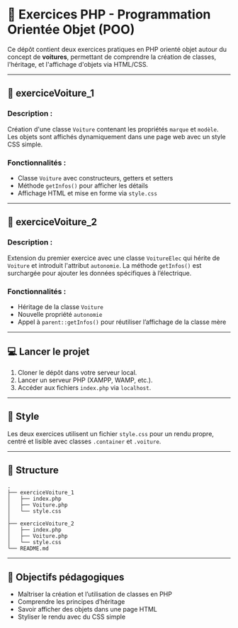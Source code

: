 # 🚗 Exercices PHP - Programmation Orientée Objet (POO)

Ce dépôt contient deux exercices pratiques en PHP orienté objet autour du concept de **voitures**, permettant de comprendre la création de classes, l'héritage, et l'affichage d'objets via HTML/CSS.

---

## 📁 exerciceVoiture_1

### Description :
Création d'une classe `Voiture` contenant les propriétés `marque` et `modèle`. Les objets sont affichés dynamiquement dans une page web avec un style CSS simple.

### Fonctionnalités :
- Classe `Voiture` avec constructeurs, getters et setters
- Méthode `getInfos()` pour afficher les détails
- Affichage HTML et mise en forme via `style.css`

---

## 📁 exerciceVoiture_2

### Description :
Extension du premier exercice avec une classe `VoitureElec` qui hérite de `Voiture` et introduit l'attribut `autonomie`. La méthode `getInfos()` est surchargée pour ajouter les données spécifiques à l’électrique.

### Fonctionnalités :
- Héritage de la classe `Voiture`
- Nouvelle propriété `autonomie`
- Appel à `parent::getInfos()` pour réutiliser l’affichage de la classe mère

---

## 💻 Lancer le projet

1. Cloner le dépôt dans votre serveur local.
2. Lancer un serveur PHP (XAMPP, WAMP, etc.).
3. Accéder aux fichiers `index.php` via `localhost`.

---

## 🎨 Style

Les deux exercices utilisent un fichier `style.css` pour un rendu propre, centré et lisible avec classes `.container` et `.voiture`.

---

## 📂 Structure

```
.
├── exerciceVoiture_1
│   ├── index.php
│   ├── Voiture.php
│   └── style.css
│
├── exerciceVoiture_2
│   ├── index.php
│   ├── Voiture.php
│   └── style.css
└── README.md
```

---

## 🎯 Objectifs pédagogiques

- Maîtriser la création et l’utilisation de classes en PHP
- Comprendre les principes d’héritage
- Savoir afficher des objets dans une page HTML
- Styliser le rendu avec du CSS simple